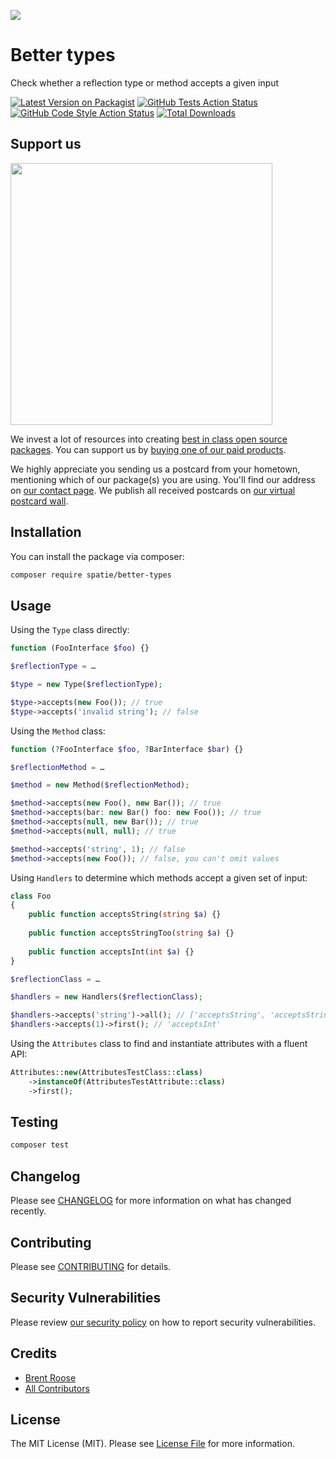
[<img src="https://github-ads.s3.eu-central-1.amazonaws.com/support-ukraine.svg?t=1" />](https://supportukrainenow.org)

# Better types

Check whether a reflection type or method accepts a given input

[![Latest Version on Packagist](https://img.shields.io/packagist/v/spatie/better-types.svg?style=flat-square)](https://packagist.org/packages/spatie/better-types)
[![GitHub Tests Action Status](https://img.shields.io/github/workflow/status/spatie/better-types/run-tests?label=tests)](https://github.com/spatie/better-types/actions?query=workflow%3ATests+branch%3Amaster)
[![GitHub Code Style Action Status](https://img.shields.io/github/workflow/status/spatie/better-types/Check%20&%20fix%20styling?label=code%20style)](https://github.com/spatie/better-types/actions?query=workflow%3A"Check+%26+fix+styling"+branch%3Amaster)
[![Total Downloads](https://img.shields.io/packagist/dt/spatie/better-types.svg?style=flat-square)](https://packagist.org/packages/spatie/better-types)

## Support us

[<img src="https://github-ads.s3.eu-central-1.amazonaws.com/better-types.jpg?t=1" width="419px" />](https://spatie.be/github-ad-click/better-types)

We invest a lot of resources into creating [best in class open source packages](https://spatie.be/open-source). You can support us by [buying one of our paid products](https://spatie.be/open-source/support-us).

We highly appreciate you sending us a postcard from your hometown, mentioning which of our package(s) you are using. You'll find our address on [our contact page](https://spatie.be/about-us). We publish all received postcards on [our virtual postcard wall](https://spatie.be/open-source/postcards).

## Installation

You can install the package via composer:

```bash
composer require spatie/better-types
```

## Usage

Using the `Type` class directly:

```php
function (FooInterface $foo) {}

$reflectionType = …

$type = new Type($reflectionType);

$type->accepts(new Foo()); // true
$type->accepts('invalid string'); // false
```

Using the `Method` class:

```php
function (?FooInterface $foo, ?BarInterface $bar) {}

$reflectionMethod = …

$method = new Method($reflectionMethod);

$method->accepts(new Foo(), new Bar()); // true
$method->accepts(bar: new Bar() foo: new Foo()); // true
$method->accepts(null, new Bar()); // true
$method->accepts(null, null); // true

$method->accepts('string', 1); // false
$method->accepts(new Foo()); // false, you can't omit values
```

Using `Handlers` to determine which methods accept a given set of input:

```php
class Foo
{
    public function acceptsString(string $a) {}
    
    public function acceptsStringToo(string $a) {}
    
    public function acceptsInt(int $a) {}
}

$reflectionClass = …

$handlers = new Handlers($reflectionClass);

$handlers->accepts('string')->all(); // ['acceptsString', 'acceptsStringToo']
$handlers->accepts(1)->first(); // 'acceptsInt'
```

Using the `Attributes` class to find and instantiate attributes with a fluent API:

```php
Attributes::new(AttributesTestClass::class)
    ->instanceOf(AttributesTestAttribute::class)
    ->first();
```

## Testing

```bash
composer test
```

## Changelog

Please see [CHANGELOG](CHANGELOG.md) for more information on what has changed recently.

## Contributing

Please see [CONTRIBUTING](https://github.com/spatie/.github/blob/main/CONTRIBUTING.md) for details.

## Security Vulnerabilities

Please review [our security policy](../../security/policy) on how to report security vulnerabilities.

## Credits

- [Brent Roose](https://github.com/spatie)
- [All Contributors](../../contributors)

## License

The MIT License (MIT). Please see [License File](LICENSE.md) for more information.

